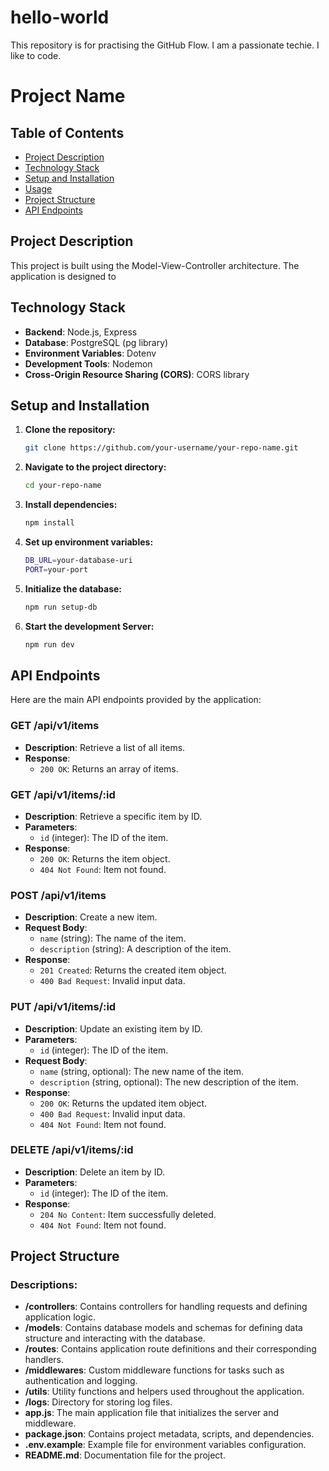 # hello-world
This repository is for practising the GitHub Flow.
I am a passionate techie. I like to code.
# Project Name

## Table of Contents

- [Project Description](#project-description)
- [Technology Stack](#technology-stack)
- [Setup and Installation](#Setup-and-installation)
- [Usage](#usage)
- [Project Structure](#project-structure)
- [API Endpoints](#api-endpoints)

## Project Description

This project is built using the Model-View-Controller architecture. The application is designed to 

## Technology Stack

- **Backend**: Node.js, Express
- **Database**: PostgreSQL (pg library)
- **Environment Variables**: Dotenv
- **Development Tools**: Nodemon
- **Cross-Origin Resource Sharing (CORS)**: CORS library

## Setup and Installation

1. **Clone the repository:**

	```bash
	git clone https://github.com/your-username/your-repo-name.git

2. **Navigate to the project directory:**

	```bash
	cd your-repo-name

3. **Install dependencies:**

	```bash
	npm install

4. **Set up environment variables:**

	```bash
	DB_URL=your-database-uri
	PORT=your-port

5. **Initialize the database:**

	```bash
	npm run setup-db

6. **Start the development Server:**

	```bash
	npm run dev

## API Endpoints

Here are the main API endpoints provided by the application:

### GET /api/v1/items

- **Description**: Retrieve a list of all items.
- **Response**:
  - `200 OK`: Returns an array of items.

### GET /api/v1/items/:id

- **Description**: Retrieve a specific item by ID.
- **Parameters**:
  - `id` (integer): The ID of the item.
- **Response**:
  - `200 OK`: Returns the item object.
  - `404 Not Found`: Item not found.

### POST /api/v1/items

- **Description**: Create a new item.
- **Request Body**:
  - `name` (string): The name of the item.
  - `description` (string): A description of the item.
- **Response**:
  - `201 Created`: Returns the created item object.
  - `400 Bad Request`: Invalid input data.

### PUT /api/v1/items/:id

- **Description**: Update an existing item by ID.
- **Parameters**:
  - `id` (integer): The ID of the item.
- **Request Body**:
  - `name` (string, optional): The new name of the item.
  - `description` (string, optional): The new description of the item.
- **Response**:
  - `200 OK`: Returns the updated item object.
  - `400 Bad Request`: Invalid input data.
  - `404 Not Found`: Item not found.

### DELETE /api/v1/items/:id

- **Description**: Delete an item by ID.
- **Parameters**:
  - `id` (integer): The ID of the item.
- **Response**:
  - `204 No Content`: Item successfully deleted.
  - `404 Not Found`: Item not found.

## Project Structure

### Descriptions:

- **/controllers**: Contains controllers for handling requests and defining application logic.
- **/models**: Contains database models and schemas for defining data structure and interacting with the database.
- **/routes**: Contains application route definitions and their corresponding handlers.
- **/middlewares**: Custom middleware functions for tasks such as authentication and logging.
- **/utils**: Utility functions and helpers used throughout the application.
- **/logs**: Directory for storing log files.
- **app.js**: The main application file that initializes the server and middleware.
- **package.json**: Contains project metadata, scripts, and dependencies.
- **.env.example**: Example file for environment variables configuration.
- **README.md**: Documentation file for the project.



